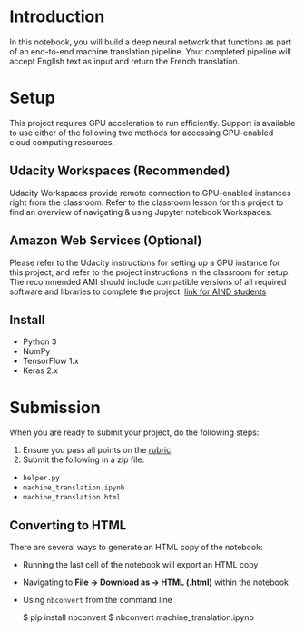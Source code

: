 # Introduction

In this notebook, you will build a deep neural network that functions as part of an end-to-end machine translation pipeline. Your completed pipeline will accept English text as input and return the French translation.

# Setup

This project requires GPU acceleration to run efficiently. Support is available to use either of the following two methods for accessing GPU-enabled cloud computing resources.

## Udacity Workspaces (Recommended)

Udacity Workspaces provide remote connection to GPU-enabled instances right from the classroom. Refer to the classroom lesson for this project to find an overview of navigating & using Jupyter notebook Workspaces.

## Amazon Web Services (Optional)

Please refer to the Udacity instructions for setting up a GPU instance for this project, and refer to the project instructions in the classroom for setup. The recommended AMI should include compatible versions of all required software and libraries to complete the project. [link for AIND students](https://classroom.udacity.com/nanodegrees/nd889/parts/16cf5df5-73f0-4afa-93a9-de5974257236/modules/53b2a19e-4e29-4ae7-aaf2-33d195dbdeba/lessons/2df3b94c-4f09-476a-8397-e8841b147f84/project)

## Install

- Python 3
- NumPy
- TensorFlow 1.x
- Keras 2.x

# Submission

When you are ready to submit your project, do the following steps:

1. Ensure you pass all points on the [rubric](https://review.udacity.com/#!/rubrics/1004/view).
2. Submit the following in a zip file:

- `helper.py`
- `machine_translation.ipynb`
- `machine_translation.html`

## Converting to HTML

There are several ways to generate an HTML copy of the notebook:

- Running the last cell of the notebook will export an HTML copy

- Navigating to **File -> Download as -> HTML (.html)** within the notebook

- Using `nbconvert` from the command line

  $ pip install nbconvert
    $ nbconvert machine_translation.ipynb
